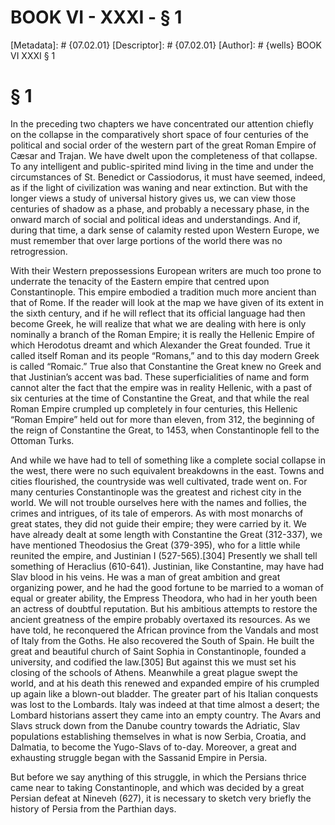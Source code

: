 # BOOK VI - XXXI - § 1
[Metadata]: # {07.02.01}
[Descriptor]: # {07.02.01}
[Author]: # {wells}
BOOK VI
XXXI
§ 1
# § 1
In the preceding two chapters we have concentrated our attention chiefly on the
collapse in the comparatively short space of four centuries of the political
and social order of the western part of the great Roman Empire of Cæsar and
Trajan. We have dwelt upon the completeness of that collapse. To any
intelligent and public-spirited mind living in the time and under the
circumstances of St. Benedict or Cassiodorus, it must have seemed, indeed, as
if the light of civilization was waning and near extinction. But with the
longer views a study of universal history gives us, we can view those centuries
of shadow as a phase, and probably a necessary phase, in the onward march of
social and political ideas and understandings. And if, during that time, a dark
sense of calamity rested upon Western Europe, we must remember that over large
portions of the world there was no retrogression.

With their Western prepossessions European writers are much too prone to
underrate the tenacity of the Eastern empire that centred upon Constantinople.
This empire embodied a tradition much more ancient than that of Rome. If the
reader will look at the map we have given of its extent in the sixth century,
and if he will reflect that its official language had then become Greek, he
will realize that what we are dealing with here is only nominally a branch of
the Roman Empire; it is really the Hellenic Empire of which Herodotus dreamt
and which Alexander the Great founded. True it called itself Roman and its
people “Romans,” and to this day modern Greek is called “Romaic.” True also
that Constantine the Great knew no Greek and that Justinian’s accent was bad.
These superficialities of name and form cannot alter the fact that the empire
was in reality Hellenic, with a past of six centuries at the time of
Constantine the Great, and that while the real Roman Empire crumpled up
completely in four centuries, this Hellenic “Roman Empire” held out for more
than eleven, from 312, the beginning of the reign of Constantine the Great, to
1453, when Constantinople fell to the Ottoman Turks.

And while we have had to tell of something like a complete social collapse in
the west, there were no such equivalent breakdowns in the east. Towns and
cities flourished, the countryside was well cultivated, trade went on. For many
centuries Constantinople was the greatest and richest city in the world. We
will not trouble ourselves here with the names and follies, the crimes and
intrigues, of its tale of emperors. As with most monarchs of great states, they
did not guide their empire; they were carried by it. We have already dealt at
some length with Constantine the Great (312-337), we have mentioned Theodosius
the Great (379-395), who for a little while reunited the empire, and Justinian
I (527-565).[304] Presently we shall tell something of Heraclius (610-641).
Justinian, like Constantine, may have had Slav blood in his veins. He was a man
of great ambition and great organizing power, and he had the good fortune to be
married to a woman of equal or greater ability, the Empress Theodora, who had
in her youth been an actress of doubtful reputation. But his ambitious attempts
to restore the ancient greatness of the empire probably overtaxed its
resources. As we have told, he reconquered the African province from the
Vandals and most of Italy from the Goths. He also recovered the South of Spain.
He built the great and beautiful church of Saint Sophia in Constantinople,
founded a university, and codified the law.[305] But against this we must set
his closing of the schools of Athens. Meanwhile a great plague swept the world,
and at his death this renewed and expanded empire of his crumpled up again like
a blown-out bladder. The greater part of his Italian conquests was lost to the
Lombards. Italy was indeed at that time almost a desert; the Lombard historians
assert they came into an empty country. The Avars and Slavs struck down from
the Danube country towards the Adriatic, Slav populations establishing
themselves in what is now Serbia, Croatia, and Dalmatia, to become the
Yugo-Slavs of to-day. Moreover, a great and exhausting struggle began with the
Sassanid Empire in Persia.

But before we say anything of this struggle, in which the Persians thrice came
near to taking Constantinople, and which was decided by a great Persian defeat
at Nineveh (627), it is necessary to sketch very briefly the history of Persia
from the Parthian days.

